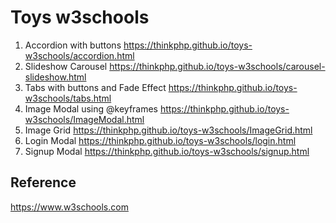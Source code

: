 # Toys w3schools

1. Accordion with buttons https://thinkphp.github.io/toys-w3schools/accordion.html
2. Slideshow Carousel https://thinkphp.github.io/toys-w3schools/carousel-slideshow.html
3. Tabs with buttons and Fade Effect https://thinkphp.github.io/toys-w3schools/tabs.html
4. Image Modal using @keyframes https://thinkphp.github.io/toys-w3schools/ImageModal.html 
5. Image Grid https://thinkphp.github.io/toys-w3schools/ImageGrid.html
6. Login Modal https://thinkphp.github.io/toys-w3schools/login.html
7. Signup Modal https://thinkphp.github.io/toys-w3schools/signup.html

## Reference

   https://www.w3schools.com